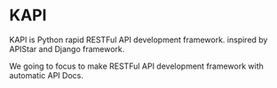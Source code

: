 # KAPI
KAPI is Python rapid RESTFul API development framework. inspired by APIStar and Django framework.

We going to focus to make RESTFul API development framework with automatic API Docs.

